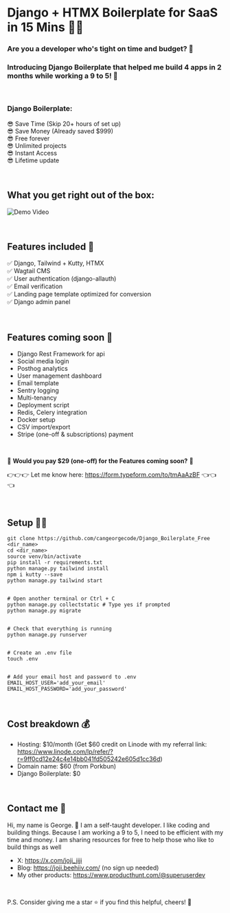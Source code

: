 # Django + HTMX Boilerplate for SaaS in 15 Mins 🚀🚀
### Are you a developer who's tight on time and budget? 🤔  

### Introducing Django Boilerplate that helped me build 4 apps in 2 months while working a 9 to 5! 🎉




&nbsp;


### Django Boilerplate: 
😎 Save Time (Skip 20+ hours of set up)  
😎 Save Money (Already saved $999)  
😎 Free forever  
😎 Unlimited projects  
😎 Instant Access  
😎 Lifetime update  

&nbsp;

## What you get right out of the box:
![Demo Video](https://raw.githubusercontent.com/cangeorgecode/djbp_demo_video/main/output.gif)


&nbsp;


## Features included  🔧

✅ Django, Tailwind + Kutty, HTMX  
✅ Wagtail CMS  
✅ User authentication (django-allauth)  
✅ Email verification  
✅ Landing page template optimized for conversion  
✅ Django admin panel  


&nbsp;


## Features coming soon 🚧

- Django Rest Framework for api
- Social media login
- Posthog analytics
- User management dashboard
- Email template
- Sentry logging
- Multi-tenancy
- Deployment script
- Redis, Celery integration
- Docker setup
- CSV import/export
- Stripe (one-off & subscriptions) payment


&nbsp;


🚨 __Would you pay $29 (one-off) for the Features coming soon?__  🚨    

  
👉👉👉 Let me know here: https://form.typeform.com/to/tmAaAzBF 👈👈👈  


&nbsp;


## Setup 🧑‍💻

```
git clone https://github.com/cangeorgecode/Django_Boilerplate_Free <dir_name>
cd <dir_name>
source venv/bin/activate
pip install -r requirements.txt
python manage.py tailwind install
npm i kutty --save
python manage.py tailwind start


# Open another terminal or Ctrl + C
python manage.py collectstatic # Type yes if prompted
python manage.py migrate


# Check that everything is running
python manage.py runserver


# Create an .env file
touch .env


# Add your email host and password to .env
EMAIL_HOST_USER='add_your_email'
EMAIL_HOST_PASSWORD='add_your_password'

```


&nbsp;


## Cost breakdown 💰

- Hosting: $10/month (Get $60 credit on Linode with my referral link: https://www.linode.com/lp/refer/?r=9ff0cd12e24c4e14bb041fd505242e605d1cc36d)
- Domain name: $60 (from Porkbun)
- Django Boilerplate: $0  


&nbsp;


## Contact me 📧

Hi, my name is George. 👋 I am a self-taught developer. I like coding and building things. Because I am working a 9 to 5, I need to be efficient with my time and money. I am sharing resources for free to help those who like to build things as well

- X: https://x.com/joji_jiji
- Blog: https://joji.beehiiv.com/ (no sign up needed)
- My other products: https://www.producthunt.com/@superuserdev


&nbsp;


P.S. Consider giving me a star ⭐ if you find this helpful, cheers! 🍻


